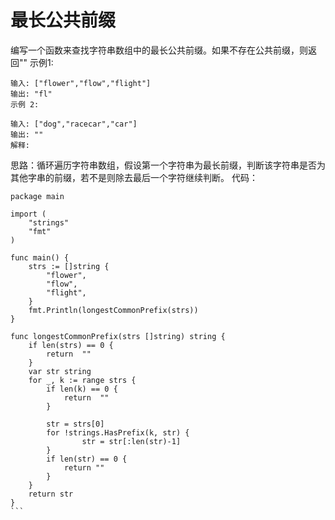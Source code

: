# 最长公共前缀
编写一个函数来查找字符串数组中的最长公共前缀。如果不存在公共前缀，则返回""
示例1:
```
输入: ["flower","flow","flight"]
输出: "fl"
示例 2:

输入: ["dog","racecar","car"]
输出: ""
解释:
```

思路：循环遍历字符串数组，假设第一个字符串为最长前缀，判断该字符串是否为其他字串的前缀，若不是则除去最后一个字符继续判断。
代码：
````
package main

import (
	"strings"
	"fmt"
)

func main() {
	strs := []string {
		"flower",
		"flow",
		"flight",
	}
	fmt.Println(longestCommonPrefix(strs))
}

func longestCommonPrefix(strs []string) string {
	if len(strs) == 0 {
		return  ""
	}
	var str string
	for _, k := range strs {
		if len(k) == 0 {
			return  ""
		}

		str = strs[0]
		for !strings.HasPrefix(k, str) {
				str = str[:len(str)-1]
		}
		if len(str) == 0 {
			return ""
		}
	}
	return str
}
```